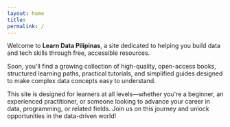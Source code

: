 ```yaml
---
layout: home
title: 
permalink: /
---
```


Welcome to **Learn Data Pilipinas**, a site dedicated to helping you build data and tech skills through free, accessible resources.  

Soon, you'll find a growing collection of high-quality, open-access books, structured learning paths, practical tutorials, and simplified guides designed to make complex data concepts easy to understand.  

This site is designed for learners at all levels—whether you're a beginner, an experienced practitioner, or someone looking to advance your career in data, programming, or related fields. Join us on this journey and unlock opportunities in the data-driven world!  